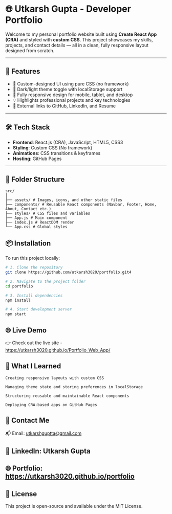 # 🌐 Utkarsh Gupta - Developer Portfolio

Welcome to my personal portfolio website built using **Create React App (CRA)** and styled with **custom CSS**. This project showcases my skills, projects, and contact details — all in a clean, fully responsive layout designed from scratch.

---

## 🚀 Features

- 🎨 Custom-designed UI using pure CSS (no framework)
- 🌙 Dark/light theme toggle with localStorage support
- 📱 Fully responsive design for mobile, tablet, and desktop
- 💡 Highlights professional projects and key technologies
- 🔗 External links to GitHub, LinkedIn, and Resume

---

## 🛠️ Tech Stack

- **Frontend**: React.js (CRA), JavaScript, HTML5, CSS3
- **Styling**: Custom CSS (No framework)
- **Animations**: CSS transitions & keyframes
- **Hosting**: GitHub Pages

---

## 📂 Folder Structure

```
src/
│
├── assets/ # Images, icons, and other static files
├── components/ # Reusable React components (Navbar, Footer, Home, About, Contact etc.)
├── styles/ # CSS files and variables
├── App.js # Main component
├── index.js # ReactDOM render
└── App.css # Global styles
```

## 📦 Installation

To run this project locally:

```bash
# 1. Clone the repository
git clone https://github.com/utkarsh3020/portfolio.git4

# 2. Navigate to the project folder
cd portfolio

# 3. Install dependencies
npm install

# 4. Start development server
npm start
```

## 🌐 Live Demo
👉 Check out the live site - https://utkarsh3020.github.io/Portfolio_Web_App/

## 🧠 What I Learned
```
Creating responsive layouts with custom CSS

Managing theme state and storing preferences in localStorage

Structuring reusable and maintainable React components

Deploying CRA-based apps on GitHub Pages
```

## 📧 Contact Me
📬 Email: utkarshguptta@gmail.com

## 💼 LinkedIn: Utkarsh Gupta

## 🌐 Portfolio: https://utkarsh3020.github.io/portfolio

## 📃 License
This project is open-source and available under the MIT License.